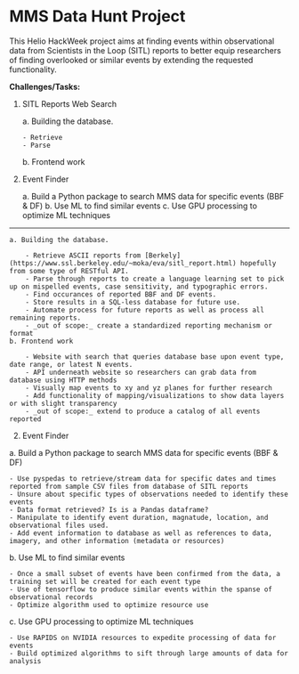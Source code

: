 # MMS Data Hunt Project

This Helio HackWeek project aims at finding events within observational data from Scientists in the Loop (SITL) reports to better equip researchers of finding overlooked or similar events by extending the requested functionality.

__Challenges/Tasks:__

1. SITL Reports Web Search

    a. Building the database.

       - Retrieve
       - Parse
    b. Frontend work

2. Event Finder

    a. Build a Python package to search MMS data for specific events (BBF & DF)
    b. Use ML to find similar events
    c. Use GPU processing to optimize ML techniques

---

    a. Building the database.

        - Retrieve ASCII reports from [Berkely](https://www.ssl.berkeley.edu/~moka/eva/sitl_report.html) hopefully from some type of RESTful API.
        - Parse through reports to create a language learning set to pick up on mispelled events, case sensitivity, and typographic errors.
        - Find occurances of reported BBF and DF events.
        - Store results in a SQL-less database for future use.
        - Automate process for future reports as well as process all remaining reports.
        - _out of scope:_ create a standardized reporting mechanism or format
    b. Frontend work

        - Website with search that queries database base upon event type, date range, or latest N events.
        - API underneath website so researchers can grab data from database using HTTP methods
        - Visually map events to xy and yz planes for further research
        - Add functionality of mapping/visualizations to show data layers or with slight transparency
        - _out of scope:_ extend to produce a catalog of all events reported
2. Event Finder

  a. Build a Python package to search MMS data for specific events (BBF & DF)

    - Use pyspedas to retrieve/stream data for specific dates and times reported from sample CSV files from database of SITL reports
    - Unsure about specific types of observations needed to identify these events
    - Data format retrieved? Is is a Pandas dataframe?
    - Manipulate to identify event duration, magnatude, location, and observational files used.
    - Add event information to database as well as references to data, imagery, and other information (metadata or resources)

  b. Use ML to find similar events

    - Once a small subset of events have been confirmed from the data, a training set will be created for each event type
    - Use of tensorflow to produce similar events within the spanse of observational records
    - Optimize algorithm used to optimize resource use

  c. Use GPU processing to optimize ML techniques

    - Use RAPIDS on NVIDIA resources to expedite processing of data for events
    - Build optimized algorithms to sift through large amounts of data for analysis
